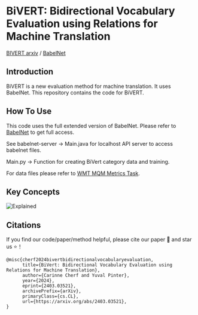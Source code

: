 BiVERT: Bidirectional Vocabulary Evaluation using Relations for Machine Translation
================================================

[BIVERT arxiv](https://arxiv.org/abs/2403.03521) / [BabelNet](https://babelnet.org/)

Introduction
------------

BiVERT is a new evaluation method for machine translation. It uses BabelNet. This repository contains the code for BiVERT. 

How To Use
--------------

This code uses the full extended version of BabelNet. Please refer to [BabelNet](https://babelnet.org/license) to get full access.

See babelnet-server -> Main.java for localhost API server to access babelnet files.

Main.py -> Function for creating BiVert category data and training.

For data files please refer to [WMT MQM Metrics Task](https://www.statmt.org/wmt22/metrics/index.html).

Key Concepts
--------------

![Explained](poster.jpg)

Citations
--------------
If you find our code/paper/method helpful, please cite our paper 📝 and star us ⭐️！

```
@misc{cherf2024bivertbidirectionalvocabularyevaluation,
      title={BiVert: Bidirectional Vocabulary Evaluation using Relations for Machine Translation}, 
      author={Carinne Cherf and Yuval Pinter},
      year={2024},
      eprint={2403.03521},
      archivePrefix={arXiv},
      primaryClass={cs.CL},
      url={https://arxiv.org/abs/2403.03521}, 
}
```
